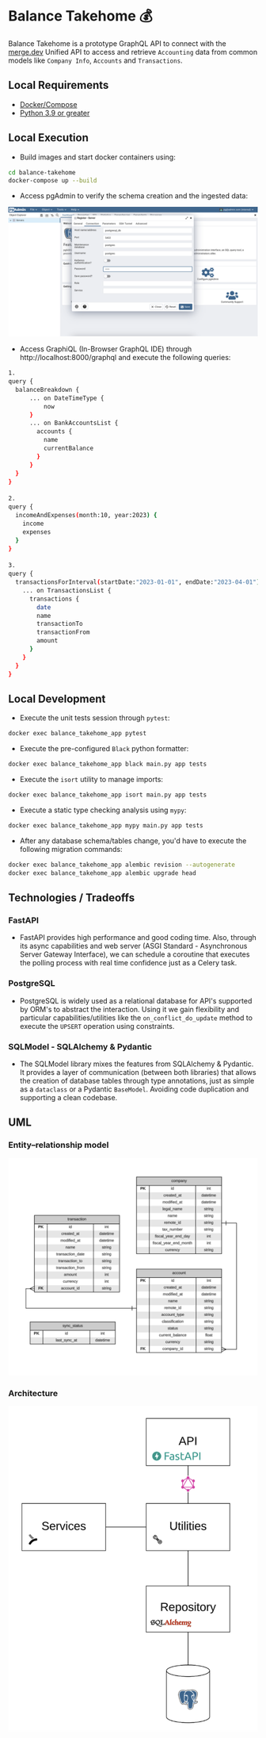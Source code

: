 # Balance Takehome 💰

Balance Takehome is a prototype GraphQL API to connect with the [merge.dev](https://merge.dev/) Unified API to access and retrieve ```Accounting``` data from common models like ```Company Info```, ```Accounts``` and ```Transactions```.

## Local Requirements

- [Docker/Compose](https://docs.docker.com/engine/install/)
- [Python 3.9 or greater](https://www.python.org/downloads/)

## Local Execution

- Build images and start docker containers using:

```bash
cd balance-takehome
docker-compose up --build
```

- Access pgAdmin to verify the schema creation and the ingested data:

![alt text](https://github.com/davidher28/balance-takehome/blob/main/static/pgAdmin2.png)

- Access GraphiQL (In-Browser GraphQL IDE) through http://localhost:8000/graphql and execute the following queries:

```bash
1.
query {
  balanceBreakdown {
      ... on DateTimeType {
          now
      }
      ... on BankAccountsList {
        accounts {
          name
          currentBalance
        }
      }
  }
}

2.
query {
  incomeAndExpenses(month:10, year:2023) {
    income
    expenses
  }
}

3.
query {
  transactionsForInterval(startDate:"2023-01-01", endDate:"2023-04-01") {
    ... on TransactionsList {
      transactions {        
        date
        name
        transactionTo
        transactionFrom
        amount
      }
    }
  }
}
```

## Local Development

- Execute the unit tests session through ```pytest```:

```bash
docker exec balance_takehome_app pytest
```

- Execute the pre-configured ```Black``` python formatter:

```bash
docker exec balance_takehome_app black main.py app tests
```

- Execute the ```isort``` utility to manage imports:

```bash
docker exec balance_takehome_app isort main.py app tests
```

- Execute a static type checking analysis using ```mypy```:

```bash
docker exec balance_takehome_app mypy main.py app tests
```

- After any database schema/tables change, you'd have to execute the following migration commands:

```bash
docker exec balance_takehome_app alembic revision --autogenerate
docker exec balance_takehome_app alembic upgrade head
```

## Technologies / Tradeoffs

### FastAPI
- FastAPI provides high performance and good coding time. Also, through its async capabilities and web server (ASGI Standard - Asynchronous Server Gateway Interface), we can schedule a coroutine that executes the polling process with real time confidence just as a Celery task.

### PostgreSQL
- PostgreSQL is widely used as a relational database for API's supported by ORM's to abstract the interaction. Using it we gain flexibility and particular capabilities/utilities like the ```on_conflict_do_update``` method to execute the ```UPSERT``` operation using constraints.

### SQLModel - SQLAlchemy & Pydantic
- The SQLModel library mixes the features from SQLAlchemy & Pydantic. It provides a layer of communication (between both libraries) that allows the creation of database tables through type annotations, just as simple as a ```dataclass``` or a Pydantic ```BaseModel```. Avoiding code duplication and supporting a clean codebase.

## UML

### Entity–relationship model

![alt text](https://github.com/davidher28/balance-takehome/blob/main/static/ER-Model.png)

### Architecture

![alt text](https://github.com/davidher28/balance-takehome/blob/main/static/architecture.png)

